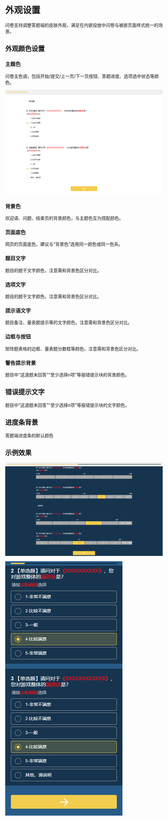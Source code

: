 # 外观设置

问卷支持调整答题端的皮肤外观，满足在内嵌投放中问卷与被嵌页面样式统一的场景。



## 外观颜色设置

### 主题色

问卷主色调，包括开始/提交/上一页/下一页按钮、答题进度、选项选中状态等颜色。

![主题色变更为黄色](<../.gitbook/assets/image (764).png>)

### 背景色

欢迎语、问题、结束页的背景颜色，与主题色互为搭配颜色。

### 页面底色

网页的页面底色，建议与“背景色”选用同一颜色或同一色系。

### 题目文字

题目的题干文字颜色，注意需和背景色区分对比。

### 选项文字

题目的题干文字颜色，注意需和背景色区分对比。

### 提示语文字

题目备注、量表题提示等的文字颜色，注意需和背景色区分对比。

### 边框与按钮

矩阵题表格的边框、量表题分数框等颜色，注意需和背景色区分对比。

### 警告提示背景

题目中“这道题未回答”“至少选择n项”等报错提示块的背景颜色。

## 错误提示文字

题目中“这道题未回答”“至少选择n项”等报错提示块的文字颜色。

## 进度条背景

答题端进度条的默认颜色



## 示例效果

![PC端皮肤效果](<../.gitbook/assets/image (313).png>)

![移动端皮肤效果](<../.gitbook/assets/image (727).png>)


